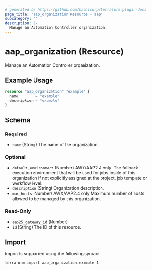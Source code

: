 ```yaml
---
# generated by https://github.com/hashicorp/terraform-plugin-docs
page_title: "aap_organization Resource - aap"
subcategory: ""
description: |-
  Manage an Automation Controller organization.
---
```


# aap_organization (Resource)

Manage an Automation Controller organization.

## Example Usage

```terraform
resource "aap_organization" "example" {
  name        = "example"
  description = "example"
}
```

<!-- schema generated by tfplugindocs -->
## Schema

### Required

- `name` (String) The name of the organization.

### Optional

- `default_environment` (Number) AWX/AAP2.4 only. The fallback execution environment that will be used for jobs inside of this organization if not explicitly assigned at the project, job template or workflow level.
- `description` (String) Organization description.
- `max_hosts` (Number) AWX/AAP2.4 only Maximum number of hosts allowed to be managed by this organization.

### Read-Only

- `aap25_gateway_id` (Number)
- `id` (String) The ID of this resource.

## Import

Import is supported using the following syntax:

```shell
terraform import aap_organization.example 1
```
